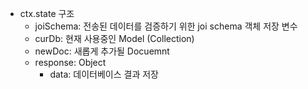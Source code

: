 - ctx.state 구조
  - joiSchema: 전송된 데이터를 검증하기 위한 joi schema 객체 저장 변수
  - curDb: 현재 사용중인 Model (Collection)
  - newDoc: 새롭게 추가될 Docuemnt
  - response: Object
    - data: 데이터베이스 결과 저장